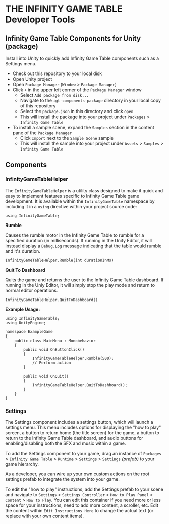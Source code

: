 # THE INFINITY GAME TABLE Developer Tools

## Infinity Game Table Components for Unity (package)

Install into Unity to quickly add Infinity Game Table components such as a Settings menu.

- Check out this repository to your local disk
- Open Unity project
- Open `Package Manager` (`Window` > `Package Manager`)
- Click `+` in the upper left corner of the `Package Manager` window
  - Select `Add package from disk...`
  - Navigate to the `igt-components-package` directory in your local copy of this repository
  - Select the `package.json` in this directory and click `open`
  - This will install the package into your project under `Packages` > `Infinity Game Table`
- To install a sample scene, expand the `Samples` section in the content pane of the `Package Manager`
  - Click `Import` next to the `Sample Scene` sample
  - This will install the sample into your project under `Assets` > `Samples` > `Infinity Game Table`

## Components

### InfinityGameTableHelper

The `InfinityGameTableHelper` is a utility class designed to make it quick and easy to implement features
specific to Infinity Game Table game development. It is available within the `InfinityGameTable` namespace by including it in a `using` directive within your project source code:

`using InfinityGameTable;`

**Rumble**

Causes the rumble motor in the Infinity Game Table to rumble for a specified duration (in milliseconds). If
running in the Unity Editor, it will instead display a `Debug.Log` message indicating that the table would
rumble and it's duration.

`InfinityGameTableHelper.Rumble(int durationInMs)`

**Quit To Dashboard**

Quits the game and returns the user to the Infinity Game Table dashboard. If running in the Uniy Editor, it
will simply stop the play mode and return to normal editor operations.

`InfinityGameTableHelper.QuitToDashboard()`

**Example Usage:**

```
using InfinityGameTable;
using UnityEngine;

namespace ExampleGame
{
    public class MainMenu : Monobehavior
    {
        public void OnButtonClick()
        {
            InfinityGameTableHelper.Rumble(500);
            // Perform action
        }

        public void OnQuit()
        {
            InfinityGameTableHelper.QuitToDashboard();
        }
    }
}
```

### Settings

The Settings component includes a settings button, which will launch a settings menu. This menu includes options
for displaying the "how to play" screen, a button to return home (the title screen) for the game, a button to
return to the Infinity Game Table dashboard, and audio buttons for enabling/disabling both the SFX and music within
a game.

To add the Settings component to your game, drag an instance of `Packages` > `Infinity Game Table` > `Runtime` >
`Settings` > `Settings` _(prefab)_ to your game hierarchy.

As a developer, you can wire up your own custom actions on the root settings prefab to integrate the system into
your game.

To edit the "how to play" instructions, add the Settings prefab to your scene and navigate to
`Settings` > `Settings Controller` > `How to Play Panel` > `Content` > `How to Play`. You can edit this container
if you need more or less space for your instructions, need to add more content, a scroller, etc. Edit the content
within `Edit Instructions Here` to change the actual text (or replace with your own content items).

